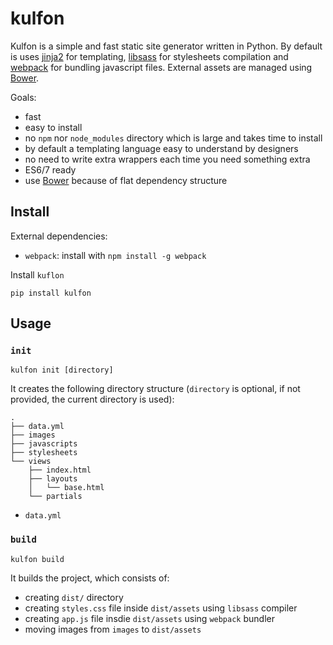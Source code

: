 # kulfon

Kulfon is a simple and fast static site generator written in Python. By default is uses [jinja2][1] for templating, [libsass][2] for stylesheets compilation and [webpack][3] for bundling javascript files. External assets are managed using [Bower][4].

Goals:

* fast
* easy to install
* no `npm` nor `node_modules` directory which is large and takes time to install
* by default a templating language easy to understand by designers
* no need to write extra wrappers each time you need something extra
* ES6/7 ready
* use [Bower][4] because of flat dependency structure

## Install

External dependencies:

* `webpack`: install with `npm install -g webpack`

Install `kuflon`

    pip install kulfon


## Usage

### `init`

    kulfon init [directory]

It creates the following directory structure (`directory` is optional, if not provided, the current directory is used):

```
.
├── data.yml
├── images
├── javascripts
├── stylesheets
└── views
    ├── index.html
    ├── layouts
    │   └── base.html
    └── partials
```

* `data.yml` 

### `build`

    kulfon build

It builds the project, which consists of:
- creating `dist/` directory
- creating `styles.css` file inside `dist/assets` using `libsass` compiler
- creating `app.js` file insdie `dist/assets` using `webpack` bundler
- moving images from `images` to `dist/assets`

[1]: http://jinja.pocoo.org/docs/dev/
[2]: http://sass-lang.com/libsass
[3]: https://webpack.github.io/
[4]: http://bower.io/